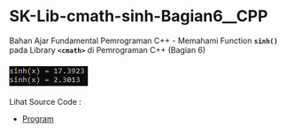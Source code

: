 # SK-Lib-cmath-sinh-Bagian6__CPP
Bahan Ajar Fundamental Pemrograman C++ - Memahami Function <code><b>sinh()</b></code> pada Library <code><b>&lt;cmath></b></code> di Pemrograman C++ (Bagian 6)<br><br>
<img src="https://github.com/RizkyKhapidsyah/SK-Lib-cmath-sinh-Bagian6__CPP/blob/master/SK-Lib-cmath-sinh-Bagian6__CPP/result/001.PNG"><br><br>
Lihat Source Code : <br>
- <a href="https://github.com/RizkyKhapidsyah/SK-Lib-cmath-sinh-Bagian6__CPP/blob/master/SK-Lib-cmath-sinh-Bagian6__CPP/Source.cpp">Program</a>

